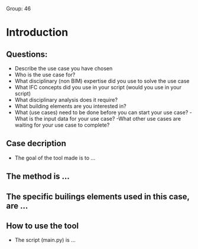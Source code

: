 Group: 46

# Introduction

## Questions:
- Describe the use case you have chosen
- Who is the use case for?
- What disciplinary (non BIM) expertise did you use to solve the use case
- What IFC concepts did you use in your script (would you use in your script)
- What disciplinary analysis does it require?
- What building elements are you interested in?
- What (use cases) need to be done before you can start your use case?
-What is the input data for your use case?
-What other use cases are waiting for your use case to complete?


## Case decription
- The goal of the tool made is to ...

## The method is ...


## The specific builings elements used in this case, are ...


## How to use the tool
- The script (main.py) is ...
